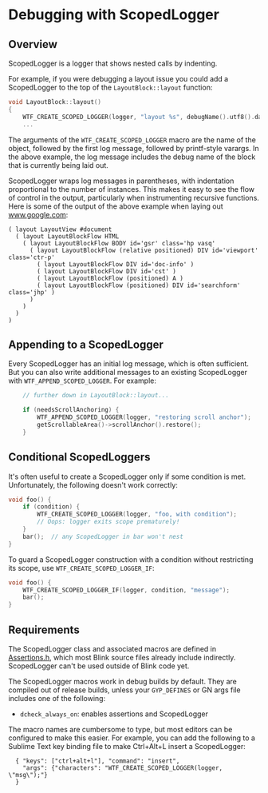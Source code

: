 # Debugging with ScopedLogger

## Overview

ScopedLogger is a logger that shows nested calls by indenting.

For example, if you were debugging a layout issue you could add a ScopedLogger
to the top of the `LayoutBlock::layout` function:

```c++
void LayoutBlock::layout()
{
    WTF_CREATE_SCOPED_LOGGER(logger, "layout %s", debugName().utf8().data());
    ...
```

The arguments of the `WTF_CREATE_SCOPED_LOGGER` macro are the name of the
object, followed by the first log message, followed by printf-style varargs.
In the above example, the log message includes the debug name of the block that
is currently being laid out.

ScopedLogger wraps log messages in parentheses, with indentation proportional to
the number of instances.  This makes it easy to see the flow of control in the
output, particularly when instrumenting recursive functions.  Here is some of
the output of the above example when laying out www.google.com:

```
( layout LayoutView #document
  ( layout LayoutBlockFlow HTML
    ( layout LayoutBlockFlow BODY id='gsr' class='hp vasq'
      ( layout LayoutBlockFlow (relative positioned) DIV id='viewport' class='ctr-p'
        ( layout LayoutBlockFlow DIV id='doc-info' )
        ( layout LayoutBlockFlow DIV id='cst' )
        ( layout LayoutBlockFlow (positioned) A )
        ( layout LayoutBlockFlow (positioned) DIV id='searchform' class='jhp' )
      )
    )
  )
)
```

## Appending to a ScopedLogger

Every ScopedLogger has an initial log message, which is often sufficient.  But
you can also write additional messages to an existing ScopedLogger with
`WTF_APPEND_SCOPED_LOGGER`.  For example:

```c++
    // further down in LayoutBlock::layout...

    if (needsScrollAnchoring) {
        WTF_APPEND_SCOPED_LOGGER(logger, "restoring scroll anchor");
        getScrollableArea()->scrollAnchor().restore();
    }
```

## Conditional ScopedLoggers

It's often useful to create a ScopedLogger only if some condition is met.
Unfortunately, the following doesn't work correctly:

```c++
void foo() {
    if (condition) {
        WTF_CREATE_SCOPED_LOGGER(logger, "foo, with condition");
        // Oops: logger exits scope prematurely!
    }
    bar();  // any ScopedLogger in bar won't nest
}
```

To guard a ScopedLogger construction with a condition without restricting its
scope, use `WTF_CREATE_SCOPED_LOGGER_IF`:

```c++
void foo() {
    WTF_CREATE_SCOPED_LOGGER_IF(logger, condition, "message");
    bar();
}
```

## Requirements

The ScopedLogger class and associated macros are defined in
[Assertions.h](Assertions.h), which most Blink source files already include
indirectly.  ScopedLogger can't be used outside of Blink code yet.

The ScopedLogger macros work in debug builds by default.  They are compiled out
of release builds, unless your `GYP_DEFINES` or GN args file includes one of the
following:

* `dcheck_always_on`: enables assertions and ScopedLogger

The macro names are cumbersome to type, but most editors can be configured to
make this easier.  For example, you can add the following to a Sublime Text key
binding file to make Ctrl+Alt+L insert a ScopedLogger:

```
  { "keys": ["ctrl+alt+l"], "command": "insert",
    "args": {"characters": "WTF_CREATE_SCOPED_LOGGER(logger, \"msg\");"}
  }
```
